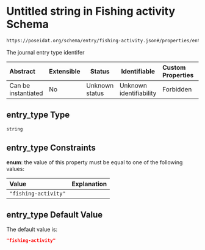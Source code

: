 # Untitled string in Fishing activity Schema

```txt
https://poseidat.org/schema/entry/fishing-activity.json#/properties/entry_type
```

The journal entry type identifer


| Abstract            | Extensible | Status         | Identifiable            | Custom Properties | Additional Properties | Access Restrictions | Defined In                                                                            |
| :------------------ | ---------- | -------------- | ----------------------- | :---------------- | --------------------- | ------------------- | ------------------------------------------------------------------------------------- |
| Can be instantiated | No         | Unknown status | Unknown identifiability | Forbidden         | Allowed               | none                | [fishing-activity.json\*](schemas/entry/fishing-activity.json "open original schema") |

## entry_type Type

`string`

## entry_type Constraints

**enum**: the value of this property must be equal to one of the following values:

| Value                | Explanation |
| :------------------- | ----------- |
| `"fishing-activity"` |             |

## entry_type Default Value

The default value is:

```json
"fishing-activity"
```
